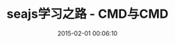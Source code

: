---
layout: post
title:  "seajs学习之路 - CMD与CMD"
description: "seajs是国人出品的模块化加载器，学习seajs，了解前端js模块化编程"
keywords: "seajs, cmd, amd"
date:   2015-02-01 00:06:10
categories: seajs
---